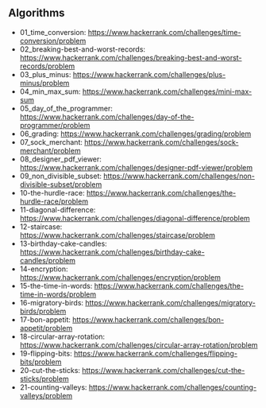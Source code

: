 ## Algorithms

  * 01_time_conversion: https://www.hackerrank.com/challenges/time-conversion/problem
  * 02_breaking-best-and-worst-records: https://www.hackerrank.com/challenges/breaking-best-and-worst-records/problem
  * 03_plus_minus: https://www.hackerrank.com/challenges/plus-minus/problem
  * 04_min_max_sum: https://www.hackerrank.com/challenges/mini-max-sum
  * 05_day_of_the_programmer: https://www.hackerrank.com/challenges/day-of-the-programmer/problem
  * 06_grading: https://www.hackerrank.com/challenges/grading/problem
  * 07_sock_merchant: https://www.hackerrank.com/challenges/sock-merchant/problem
  * 08_designer_pdf_viewer: https://www.hackerrank.com/challenges/designer-pdf-viewer/problem
  * 09_non_divisible_subset: https://www.hackerrank.com/challenges/non-divisible-subset/problem
  * 10-the-hurdle-race: https://www.hackerrank.com/challenges/the-hurdle-race/problem
  * 11-diagonal-difference: https://www.hackerrank.com/challenges/diagonal-difference/problem
  * 12-staircase: https://www.hackerrank.com/challenges/staircase/problem
  * 13-birthday-cake-candles: https://www.hackerrank.com/challenges/birthday-cake-candles/problem
  * 14-encryption: https://www.hackerrank.com/challenges/encryption/problem
  * 15-the-time-in-words: https://www.hackerrank.com/challenges/the-time-in-words/problem
  * 16-migratory-birds: https://www.hackerrank.com/challenges/migratory-birds/problem
  * 17-bon-appetit: https://www.hackerrank.com/challenges/bon-appetit/problem
  * 18-circular-array-rotation: https://www.hackerrank.com/challenges/circular-array-rotation/problem
  * 19-flipping-bits: https://www.hackerrank.com/challenges/flipping-bits/problem
  * 20-cut-the-sticks: https://www.hackerrank.com/challenges/cut-the-sticks/problem
  * 21-counting-valleys: https://www.hackerrank.com/challenges/counting-valleys/problem
